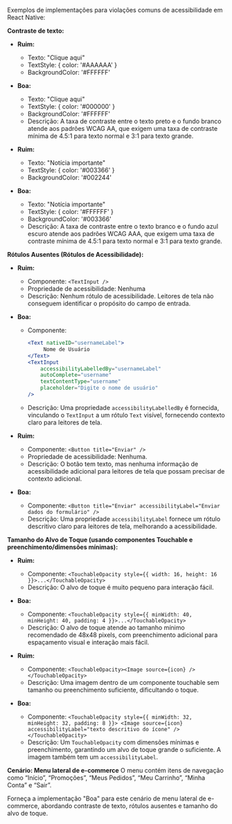 Exemplos de implementações para violações comuns de acessibilidade em React Native:

**Contraste de texto:**

- **Ruim:**
  - Texto: "Clique aqui"
  - TextStyle: { color: '#AAAAAA' }
  - BackgroundColor: '#FFFFFF'
- **Boa:**

  - Texto: "Clique aqui"
  - TextStyle: { color: '#000000' }
  - BackgroundColor: '#FFFFFF'
  - Descrição: A taxa de contraste entre o texto preto e o fundo branco atende aos padrões WCAG AA, que exigem uma taxa de contraste mínima de 4.5:1 para texto normal e 3:1 para texto grande.

- **Ruim:**
  - Texto: "Notícia importante"
  - TextStyle: { color: '#003366' }
  - BackgroundColor: '#002244'
- **Boa:**
  - Texto: "Notícia importante"
  - TextStyle: { color: '#FFFFFF' }
  - BackgroundColor: '#003366'
  - Descrição: A taxa de contraste entre o texto branco e o fundo azul escuro atende aos padrões WCAG AAA, que exigem uma taxa de contraste mínima de 4.5:1 para texto normal e 3:1 para texto grande.

**Rótulos Ausentes (Rótulos de Acessibilidade):**

- **Ruim:**
  - Componente: `<TextInput />`
  - Propriedade de acessibilidade: Nenhuma
  - Descrição: Nenhum rótulo de acessibilidade. Leitores de tela não conseguem identificar o propósito do campo de entrada.
- **Boa:**

  - Componente:
    ```jsx
    <Text nativeID="usernameLabel">
         Nome de Usuário
    </Text>
    <TextInput
        accessibilityLabelledBy="usernameLabel"
        autoComplete="username"
        textContentType="username"
        placeholder="Digite o nome de usuário"
    />
    ```
  - Descrição: Uma propriedade `accessibilityLabelledBy` é fornecida, vinculando o `TextInput` a um rótulo `Text` visível, fornecendo contexto claro para leitores de tela.

- **Ruim:**
  - Componente: `<Button title="Enviar" />`
  - Propriedade de acessibilidade: Nenhuma.
  - Descrição: O botão tem texto, mas nenhuma informação de acessibilidade adicional para leitores de tela que possam precisar de contexto adicional.
- **Boa:**
  - Componente: `<Button title="Enviar" accessibilityLabel="Enviar dados do formulário" />`
  - Descrição: Uma propriedade `accessibilityLabel` fornece um rótulo descritivo claro para leitores de tela, melhorando a acessibilidade.

**Tamanho do Alvo de Toque (usando componentes Touchable e preenchimento/dimensões mínimas):**

- **Ruim:**
  - Componente: `<TouchableOpacity style={{ width: 16, height: 16 }}>...</TouchableOpacity>`
  - Descrição: O alvo de toque é muito pequeno para interação fácil.
- **Boa:**

  - Componente: `<TouchableOpacity style={{ minWidth: 40, minHeight: 40, padding: 4 }}>...</TouchableOpacity>`
  - Descrição: O alvo de toque atende ao tamanho mínimo recomendado de 48x48 pixels, com preenchimento adicional para espaçamento visual e interação mais fácil.

- **Ruim:**
  - Componente: `<TouchableOpacity><Image source={icon} /></TouchableOpacity>`
  - Descrição: Uma imagem dentro de um componente touchable sem tamanho ou preenchimento suficiente, dificultando o toque.
- **Boa:**
  - Componente: `<TouchableOpacity style={{ minWidth: 32, minHeight: 32, padding: 8 }}> <Image source={icon} accessibilityLabel="texto descritivo do ícone" /> </TouchableOpacity>`
  - Descrição: Um `TouchableOpacity` com dimensões mínimas e preenchimento, garantindo um alvo de toque grande o suficiente. A imagem também tem um `accessibilityLabel`.

**Cenário: Menu lateral de e-commerce**
O menu contém itens de navegação como “Início”, “Promoções”, “Meus Pedidos”, “Meu Carrinho”, “Minha Conta” e “Sair”.

Forneça a implementação "Boa" para este cenário de menu lateral de e-commerce, abordando contraste de texto, rótulos ausentes e tamanho do alvo de toque.
